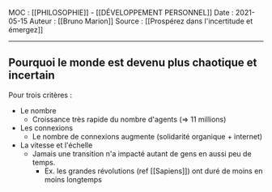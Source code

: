MOC : [[PHILOSOPHIE]] - [[DÉVELOPPEMENT PERSONNEL]]
Date : 2021-05-15
Auteur : [[Bruno Marion]]
Source : [[Prospérez dans l'incertitude et émergez]]
***

## Pourquoi le monde est devenu plus chaotique et incertain
Pour trois critères : 
- Le nombre
	- Croissance très rapide du nombre d'agents (=> 11 millions) 
- Les connexions
	- Le nombre de connexions augmente (solidarité organique + internet)
- La vitesse et l'échelle
	- Jamais une transition n'a impacté autant de gens en aussi peu de temps.
		- Ex. les grandes révolutions (ref [[Sapiens]]) ont duré de moins en moins longtemps